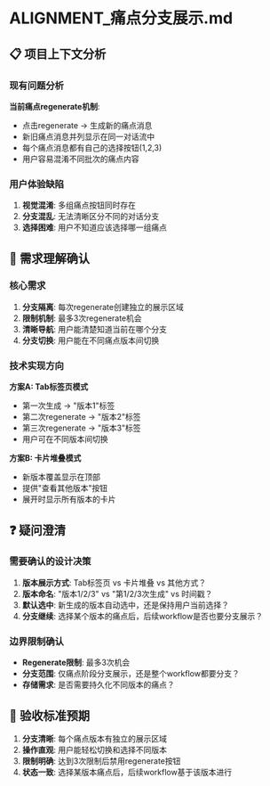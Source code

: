 # ALIGNMENT_痛点分支展示.md

## 📋 项目上下文分析

### 现有问题分析
**当前痛点regenerate机制**:
- 点击regenerate → 生成新的痛点消息
- 新旧痛点消息并列显示在同一对话流中
- 每个痛点消息都有自己的选择按钮(1,2,3)
- 用户容易混淆不同批次的痛点内容

### 用户体验缺陷
1. **视觉混淆**: 多组痛点按钮同时存在
2. **分支混乱**: 无法清晰区分不同的对话分支
3. **选择困难**: 用户不知道应该选择哪一组痛点

## 🎯 需求理解确认

### 核心需求
1. **分支隔离**: 每次regenerate创建独立的展示区域
2. **限制机制**: 最多3次regenerate机会
3. **清晰导航**: 用户能清楚知道当前在哪个分支
4. **分支切换**: 用户能在不同痛点版本间切换

### 技术实现方向
**方案A: Tab标签页模式**
- 第一次生成 → "版本1"标签
- 第二次regenerate → "版本2"标签  
- 第三次regenerate → "版本3"标签
- 用户可在不同版本间切换

**方案B: 卡片堆叠模式**
- 新版本覆盖显示在顶部
- 提供"查看其他版本"按钮
- 展开时显示所有版本的卡片

## ❓ 疑问澄清

### 需要确认的设计决策
1. **版本展示方式**: Tab标签页 vs 卡片堆叠 vs 其他方式？
2. **版本命名**: "版本1/2/3" vs "第1/2/3次生成" vs 时间戳？
3. **默认选中**: 新生成的版本自动选中，还是保持用户当前选择？
4. **分支继续**: 选择某个版本的痛点后，后续workflow是否也要分支展示？

### 边界限制确认
- **Regenerate限制**: 最多3次机会
- **分支范围**: 仅痛点阶段分支展示，还是整个workflow都要分支？
- **存储需求**: 是否需要持久化不同版本的痛点？

## 🎯 验收标准预期
1. **分支清晰**: 每个痛点版本有独立的展示区域
2. **操作直观**: 用户能轻松切换和选择不同版本
3. **限制明确**: 达到3次限制后禁用regenerate按钮
4. **状态一致**: 选择某版本痛点后，后续workflow基于该版本进行